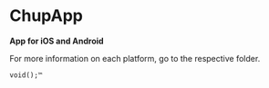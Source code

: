 # ChupApp
**App for iOS and Android**

For more information on each platform, go to the respective folder.

```
void();™
```
